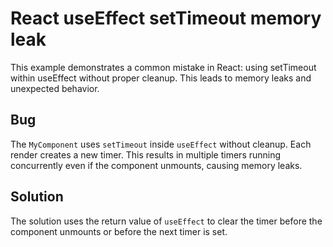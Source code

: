 # React useEffect setTimeout memory leak

This example demonstrates a common mistake in React: using setTimeout within useEffect without proper cleanup. This leads to memory leaks and unexpected behavior.

## Bug
The `MyComponent` uses `setTimeout` inside `useEffect` without cleanup.  Each render creates a new timer. This results in multiple timers running concurrently even if the component unmounts, causing memory leaks.

## Solution
The solution uses the return value of `useEffect` to clear the timer before the component unmounts or before the next timer is set.
